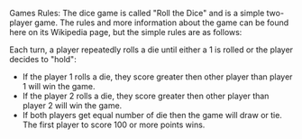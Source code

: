 Games Rules:
The dice game is called "Roll the Dice" and is a simple two-player game. The rules and more information about the game can be found here on its Wikipedia page, but the simple rules are as follows:

Each turn, a player repeatedly rolls a die until either a 1 is rolled or the player decides to "hold":

* If the player 1 rolls a die, they score greater then other player than player 1 will win the game.
* If the player 2 rolls a die, they score greater then other player than player 2  will win the game.
* If both players get equal number of die then the game will draw or tie.
The first player to score 100 or more points wins.

